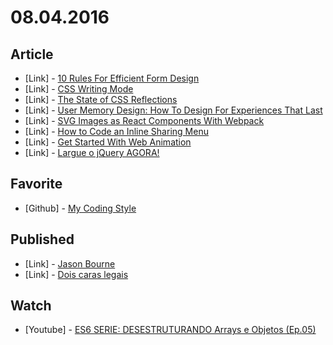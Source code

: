# 08.04.2016

## Article

- \[Link\] - [10 Rules For Efficient Form Design](http://babich.biz/10-rules-for-efficient-form-design/)
- \[Link\] - [CSS Writing Mode](https://ishadeed.com/article/css-writing-mode/)
- \[Link\] - [The State of CSS Reflections](https://css-tricks.com/state-css-reflections/)
- \[Link\] - [User Memory Design: How To Design For Experiences That Last](https://www.smashingmagazine.com/2016/08/user-memory-design-how-to-design-for-experiences-that-last/)
- \[Link\] - [SVG Images as React Components With Webpack](https://diessi.ca/blog/svg-images-as-react-components-with-webpack/)
- \[Link\] - [How to Code an Inline Sharing Menu](http://webdesign.tutsplus.com/tutorials/how-to-code-an-inline-sharing-menu--cms-26933)
- \[Link\] - [Get Started With Web Animation](http://webdesign.tutsplus.com/articles/get-started-with-web-animation--cms-26848)
- \[Link\] - [Largue o jQuery AGORA!](http://nomadev.com.br/largue-o-jquery-agora/)


## Favorite

- \[Github\] - [My Coding Style](https://github.com/LFeh/coding-style)


## Published

- \[Link\] - [Jason Bourne](http://imhomovies.com.br/opinions/em-cartaz/jason-bourne/)
- \[Link\] - [Dois caras legais](http://imhomovies.com.br/opinions/em-cartaz/the-nice-guys/)


## Watch

- \[Youtube\] - [ES6 SERIE: DESESTRUTURANDO Arrays e Objetos (Ep.05)](https://www.youtube.com/watch?v=STpZJEEGImM)
